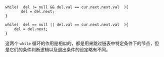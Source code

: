 ```
while(  del != null && del.val == cur.next.next.val  ){
       del = del.next;
}

while(  del == null || del.val == cur.next.next.val  ){
	del = del.next;
}
```

这两个 `while` 循环的作用是相似的，都是用来跳过链表中特定条件下的节点，但是它们的条件判断逻辑以及退出条件的设定略有不同。



